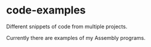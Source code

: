 # code-examples
Different snippets of code from multiple projects. 

Currently there are examples of my Assembly programs.
